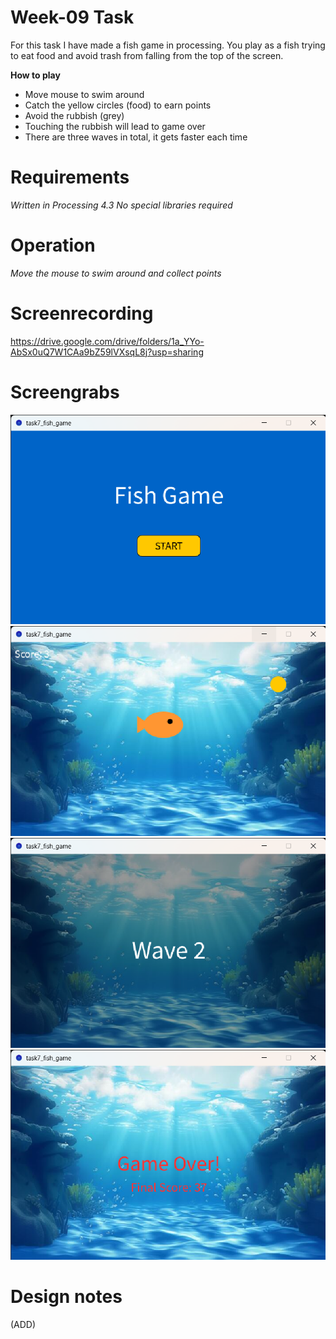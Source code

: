 # Week-09 Task

For this task I have made a fish game in processing. You play as a fish trying to eat food and avoid trash from falling from the top of the screen.

**How to play**
- Move mouse to swim around
- Catch the yellow circles (food) to earn points
- Avoid the rubbish (grey) 
- Touching the rubbish will lead to game over
- There are three waves in total, it gets faster each time

# Requirements
*Written in Processing 4.3*
*No special libraries required*

# Operation
*Move the mouse to swim around and collect points*

# Screenrecording 
https://drive.google.com/drive/folders/1a_YYo-AbSx0uQ7W1CAa9bZ59lVXsqL8j?usp=sharing

# Screengrabs
![start](<task7_fish_game 09_06_2025 13_33_53.png>)
![fish](<task7_fish_game 09_06_2025 13_34_37.png>)
![wave](<task7_fish_game 09_06_2025 13_39_31.png>)
![gameover](<task7_fish_game 09_06_2025 13_36_13.png>)

# Design notes
(ADD)